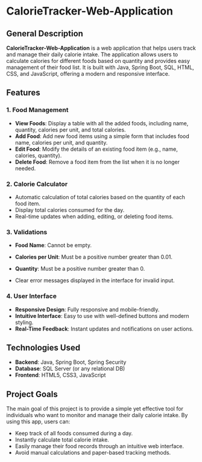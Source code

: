 # CalorieTracker-Web-Application

## General Description

**CalorieTracker-Web-Application** is a web application that helps users track and manage their daily calorie intake. The application allows users to calculate calories for different foods based on quantity and provides easy management of their food list. It is built with Java, Spring Boot, SQL, HTML, CSS, and JavaScript, offering a modern and responsive interface.

## Features

### 1. Food Management

- **View Foods**: Display a table with all the added foods, including name, quantity, calories per unit, and total calories.
- **Add Food**: Add new food items using a simple form that includes food name, calories per unit, and quantity.
- **Edit Food**: Modify the details of an existing food item (e.g., name, calories, quantity).
- **Delete Food**: Remove a food item from the list when it is no longer needed.

### 2. Calorie Calculator

- Automatic calculation of total calories based on the quantity of each food item.
- Display total calories consumed for the day.
- Real-time updates when adding, editing, or deleting food items.

### 3. Validations

- **Food Name**: Cannot be empty.
- **Calories per Unit**: Must be a positive number greater than 0.01.
- **Quantity**: Must be a positive number greater than 0.

- Clear error messages displayed in the interface for invalid input.

### 4. User Interface

- **Responsive Design**: Fully responsive and mobile-friendly.
- **Intuitive Interface**: Easy to use with well-defined buttons and modern styling.
- **Real-Time Feedback**: Instant updates and notifications on user actions.

## Technologies Used

- **Backend**: Java, Spring Boot, Spring Security
- **Database**: SQL Server (or any relational DB)
- **Frontend**: HTML5, CSS3, JavaScript


## Project Goals

The main goal of this project is to provide a simple yet effective tool for individuals who want to monitor and manage their daily calorie intake. By using this app, users can:

- Keep track of all foods consumed during a day.
- Instantly calculate total calorie intake.
- Easily manage their food records through an intuitive web interface.
- Avoid manual calculations and paper-based tracking methods.

